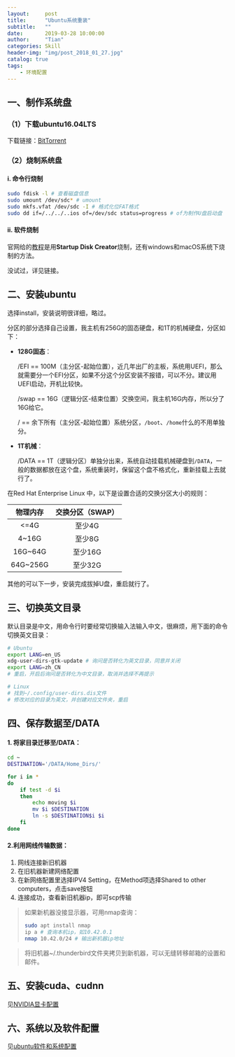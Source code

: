 ```yaml
---
layout:     post
title:      "Ubuntu系统重装"
subtitle:   ""
date:       2019-03-28 10:00:00
author:     "Tian"
categories: Skill
header-img: "img/post_2018_01_27.jpg"
catalog: true
tags:
    - 环境配置
---
```


## 一、制作系统盘

### （1）下载ubuntu16.04LTS

下载链接：[BitTorrent](http://releases.ubuntu.com/16.04/ubuntu-16.04.4-desktop-amd64.iso.torrent)

### （2）烧制系统盘

#### i. 命令行烧制

```bash
sudo fdisk -l # 查看磁盘信息
sudo umount /dev/sdc* # umount
sudo mkfs.vfat /dev/sdc -I # 格式化位FAT格式
sudo dd if=/../../..ios of=/dev/sdc status=progress # of为制作U盘启动盘
```

#### ii. 软件烧制

官网给的[教程](https://tutorials.ubuntu.com/tutorial/tutorial-create-a-usb-stick-on-ubuntu#0)是用**Startup Disk Creator**烧制，还有windows和macOS系统下烧制的方法。

没试过，详见链接。

## 二、安装ubuntu

选择install，安装说明很详细，略过。

分区的部分选择自己设置，我主机有256G的固态硬盘，和1T的机械硬盘，分区如下：

- **128G固态**：

  /EFI == 100M（主分区-起始位置），近几年出厂的主板，系统用UEFI，那么就需要分一个EFI分区，如果不分这个分区安装不报错，可以不分。建议用UEFI启动，开机比较快。

  /swap == 16G（逻辑分区-结束位置）交换空间，我主机16G内存，所以分了16G给它。

  / == 余下所有（主分区-起始位置）系统分区，`/boot`、`/home`什么的不用单独分。

- **1T机械**：

  /DATA == 1T（逻辑分区）单独分出来，系统自动挂载机械硬盘到`/DATA`，一般的数据都放在这个盘，系统重装时，保留这个盘不格式化，重新挂载上去就行了。

在Red Hat Enterprise Linux 中，以下是设置合适的交换分区大小的规则：

| 物理内存 | 交换分区（SWAP） |
| :------: | :--------------: |
|   <=4G   |      至少4G      |
|  4~16G   |      至少8G      |
| 16G~64G  |     至少16G      |
| 64G~256G |     至少32G      |

其他的可以下一步，安装完成拔掉U盘，重启就行了。

## 三、切换英文目录

默认目录是中文，用命令行时要经常切换输入法输入中文，很麻烦，用下面的命令切换英文目录：

```bash
# Ubuntu
export LANG=en_US
xdg-user-dirs-gtk-update # 询问是否转化为英文目录，同意并关闭
export LANG=zh_CN
# 重启，开启后询问是否转化为中文目录，取消并选择不再提示

# Linux
# 找到~/.config/user-dirs.dis文件
# 修改对应的目录为英文，并创建对应文件夹，重启
```

## 四、保存数据至/DATA

#### 1. 将家目录迁移至/DATA：

```bash
cd ~
DESTINATION='/DATA/Home_Dirs/'

for i in *
do
	if test -d $i
	then
		echo moving $i
		mv $i $DESTINATION
		ln -s $DESTINATION$i $i
	fi
done
```

#### 2.利用网线传输数据：

1. 网线连接新旧机器
2. 在旧机器新建网络配置
3. 在新网络配置里选择IPV4 Setting，在Method项选择Shared to other computers，点击save按钮
4. 连接成功，查看新旧机器ip，即可scp传输

> 如果新机器没接显示器，可用nmap查询：
>
> ```bash
> sudo apt install nmap
> ip a # 查询本机ip，如10.42.0.1
> nmap 10.42.0/24 # 输出新机器ip地址
> ```
>

> 将旧机器~/.thunderbird文件夹拷贝到新机器，可以无缝转移邮箱的设置和邮件。

## 五、安装cuda、cudnn

见[NVIDIA显卡配置](https://tianws.github.io/skill/2018/07/04/cuda-dl/)

## 六、系统以及软件配置

见[ubuntu软件和系统配置](<https://tianws.github.io/skill/2019/04/03/software-ubuntu/>)

